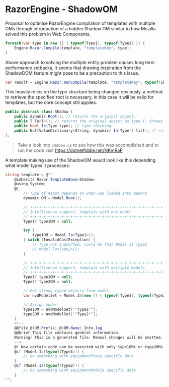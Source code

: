 # RazorEngine - ShadowOM
Proposal to optimise RazorEngine compilation of templates with multiple OMs
through introduction of a hidden Shadow OM similar to how Mozilla solved this problem in Web Components.
```csharp
foreach(var type in new [] { typeof(Type1), typeof(Type2) }) {
    Engine.Razor.Compile(template, "templateKey", type);
}
```
Above approach to solving the multiple entity problem causes long term performance setbacks,
it seems that drawing inspiration from the ShadowDOM feature might pose to be a precaution to this issue.
```csharp
var result = Engine.Razor.RunCompile(template, "templateKey", typeof(Shadow), type1OM);
```
This heavily relies on the type structure being changed obviously, a method to retrieve the specified root is necessary,
in this case it will be valid for templates, but the core concept still applies. 

```csharp
public abstract class Shadow {
    public dynamic Root(); // returns the original object.
    public T To<T>(); // returns the original object as type T. throws InvalidCastException
    public bool Is(Type type); // type checking.
    public NullValueDictionary<String, dynamic> In(Type[] list); // returns collection with matching type.
};
```

>Take a look into <code>Shadow.cs</code> to see how this was accomplished and to run the code visit https://dotnetfiddle.net/NKmRaP

A template making use of the ShadowOM
would look like this depending what model types it processes:
```csharp
string template = @""
    @inherits Razor.TemplateBase<Shadow>
    @using System;
    @{
        // Type of Asset depends on what was loaded into memory
        dynamic OM = Model.Root();

        // +-+-+-+-+-+-+-+-+-+-+-+-+-+-+-+-+-+-+-+-+-+-+-+-+-+-+-+-+-+
        // Intellisense support, template with one model
        // +-+-+-+-+-+-+-+-+-+-+-+-+-+-+-+-+-+-+-+-+-+-+-+-+-+-+-+-+-+
        Type1? type1OM = null;

        try {
            type1OM = Model.To<Type1>();
        } catch (InvalidCastException) {
            // Type not supported, could be that Model is Type2
            // model.To<Type2>();
        }

        // +-+-+-+-+-+-+-+-+-+-+-+-+-+-+-+-+-+-+-+-+-+-+-+-+-+-+-+-+-+
        // Intellisense support, template with multiple models
        // +-+-+-+-+-+-+-+-+-+-+-+-+-+-+-+-+-+-+-+-+-+-+-+-+-+-+-+-+-+
        Type1? type1OM = null;
        Type2? type2OM = null;

        // Get strong typed objects from model
        var nvdModelSet = Model.In(new [] { typeof(Type1), typeof(Type2) });

        // Assign model
        type1OM = nvdModelSet[""Type1""];
        type2OM = nvdModelSet[""Type2""];
    }
    <!--
    @@file @(OM.Prefix)_@(OM.Name)_Info.log
    @@brief This file contains general information.
    Warning! This is a generated file. Manual changes will be omitted.
    -->
    @* Now certain code can be executed with only type1OMs or type2OMs *@
    @if (Model.Is(typeof(Type1))) {
        // Do something with equipmentPhase specific data
    }
    @if (Model.Is(typeof(Type2))) {
        // Do something with equipmentModule specific data
    }
"";
```

